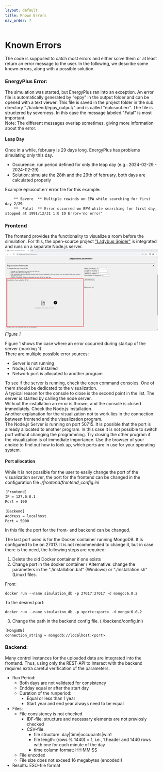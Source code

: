 ```yaml
---
layout: default
title: Known Errors
nav_order: 7
---
```


# Known Errors
 
The code is supposed to catch most errors and either solve them or at least return an error message to the user. In the following, we describe some known errors, along with a possible solution.

### EnergyPlus Error:
The simulation was started, but EnergyPlus ran into an exception. An error file is automatically generated by "eppy" in the output folder and can be opened with a text viewer. This file is saved in the project folder in the sub directory "./backend/eppy_output/" and is called "eplusout.err". The file is structered by severness. In this case the message labeled "Fatal" is most important.  
Note: The different messages overlap sometimes, giving more information about the error.

#### Leap Day

Once in a while, february is 29 days long. EnergyPlus has problems simulating only this day.  
- Occurence: run period defined for only the leap day (e.g.: 2024-02-29 - 2024-02-29)  
- Solution: simulate the 28th and the 29th of february, both days are calculated properly

Example eplusout.err error file for this example:
```
    ** Severe  ** Multiple rewinds on EPW while searching for first day 2/29
    **  Fatal  ** Error occurred on EPW while searching for first day, stopped at 1991/12/31 1:0 IO Error='no error'
```

### Frontend
The frontend provides the functionality to visualize a room before the simulation. For this, the open-source project ["Ladybug Spider"](http://www.ladybug.tools/spider-2021/spider-2021-11-02.html) is integrated and runs on a separate Node.js server.  
![Fig. 1](images/spide_error.png)
*Figure 1*

Figure 1 shows the case where an error occurred during startup of the server (marking 1).  
There are multiple possible error sources:
- Server is not running
- Node.js is not installed
- Network port is allocated to another program  

To see if the server is running, check the open command consoles. One of them should be dedicated to the visualization.  
A typical reason for the console to close is the second point in the list. The server is started by calling the node server.  
Without the installation an error is thrown, and the console is closed immediately. Check the Node.js installation.  
Another explanation for the visualization not to work lies in the connection between frontend and the visualization program.  
The Node.js Server is running on port 50715. It is possible that the port is already allocated to another program. In this case it is not possible to switch port without changing the programming. Try closing the other program if the visualization is of immediate importance.
Use the browser of your choice to find out how to look up, which ports are in use for your operating system.

#### Port allocation
While it is not possible for the user to easily change the port of the visualization server, the port for the frontend can be changed in the configuration file
*./frontend/frontend_config.ini*
```
[Frontend]
IP = 127.0.0.1
Port = 100

[Backend]
Address = localhost
Port = 5000
```

In this file the port for the front- and backend can be changed.  

The last port used is for the Docker container running MongoDB. It is configured to be on 27017.
It is not recommended to change it, but in case there is the need, the following steps are required:
1. Delete the old Docker container if one exists
2. Change port in the docker container / Alternative: change the parameters in the "./installation.bat" (Windows) or "./installation.sh" (Linux) files.  

From:
```
docker run --name simulation_db -p 27017:27017 -d mongo:6.0.2
```
To the desired port:
```
docker run --name simulation_db -p <port>:<port> -d mongo:6.0.2
```
3. Change the path in the backend config file. (./backend/config.ini)
```
[MongoDB]
connection_string = mongodb://localhost:<port>
``` 


### Backend:
Many control instances for the uploaded data are integrated into the frontend. Thus, using only the REST-API to interact with the backend requires extra careful verification of the parameters.
- Run Period:
    - Both days are not validated for consistency
    - Endday equal or after the start day
    - Duration of the runperiod:
        - Equal or less than 1 year
        - Start year and end year always need to be equal
- Files:
    - File consistency is not checked
        - IDF-file: structure and necessary elements are not previosly checked
        - CSV-file: 
            - file structure: day\|time\|occupants\|win1
            - file length: (rows % 1440) = 1, i.e., 1 header and 1440 rows with one for each minute of the day
            - time column format: HH:MM:SS
    - File encoded
    - File size does not exceed 16 megabytes (encoded!)
- Results: ESO-file format
